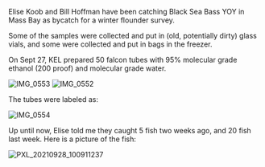 
Elise Koob and Bill Hoffman have been catching Black Sea Bass YOY in Mass Bay as bycatch for a winter flounder survey.

Some of the samples were collected and put in (old, potentially dirty) glass vials, and some were collected and put in bags in the freezer.

On Sept 27, KEL prepared 50 falcon tubes with 95% molecular grade ethanol (200 proof) and molecular grade water.


![IMG_0553](https://user-images.githubusercontent.com/6870125/135102199-cc2a4db8-2ca0-4aa4-b814-9b3e876d19e7.JPG)
![IMG_0552](https://user-images.githubusercontent.com/6870125/135102208-28641d14-bbe0-4d04-b19f-7611290134f3.JPG)

The tubes were labeled as:

![IMG_0554](https://user-images.githubusercontent.com/6870125/135102236-622291c5-ca42-487e-a420-e43f1ea79e05.JPG)

Up until now, Elise told me they caught 5 fish two weeks ago, and 20 fish last week. Here is a picture of the fish:


![PXL_20210928_100911237](https://user-images.githubusercontent.com/6870125/135102298-6fb21144-5eea-4d4b-8b0d-a9458c9dd167.jpg)
